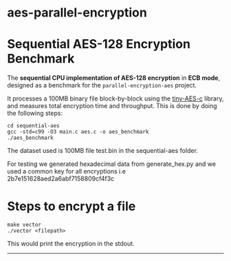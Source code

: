 # aes-parallel-encryption

# Sequential AES-128 Encryption Benchmark

The **sequential CPU implementation of AES-128 encryption** in **ECB mode**, designed as a benchmark for the `parallel-encryption-aes` project.

It processes a 100MB binary file block-by-block using the [tiny-AES-c](https://github.com/kokke/tiny-AES-c) library, and measures total encryption time and throughput. This is done by doing the following steps:

    cd sequential-aes
    gcc -std=c99 -O3 main.c aes.c -o aes_benchmark
    ./aes_benchmark

The dataset used is 100MB file test.bin in the sequential-aes folder.

For testing we generated hexadecimal data from generate_hex.py and we used a common key for all encryptions i.e 2b7e151628aed2a6abf7158809cf4f3c
# Steps to encrypt a file 

    make vector
    ./vector <filepath>

This would print the encryption in the stdout.

---
